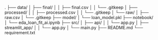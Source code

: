 .
├── data/
│   ├── final/
│   │   ├── final.csv
│   │   └── .gitkeep
│   ├── processed/
│   │   ├── processed.csv
│   │   └── .gitkeep
│   └── raw/
│       ├── raw.csv
│       └── .gitkeep
├── model/
│   └── loan_model.pkl
├── notebook/
│   └── eda_loan_fit_ai.ipynb
├── src/
│   ├── api/
│   │   └── app.py
│   ├── streamlit_app/
│   │   └── app.py
│   └── main.py
├── README.md
└── requirement.txt